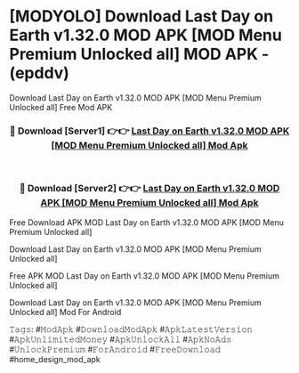 # [MODYOLO] Download Last Day on Earth v1.32.0 MOD APK [MOD Menu Premium Unlocked all] MOD APK - (epddv)
Download Last Day on Earth v1.32.0 MOD APK [MOD Menu Premium Unlocked all] Free Mod APK

<div align="center">
<h3>🔴 Download [Server1] 👉👉 <a href="https://apk-comot.site?title=Last_Day_on_Earth_v1.32.0_MOD_APK_[MOD_Menu_Premium_Unlocked_all]">Last Day on Earth v1.32.0 MOD APK [MOD Menu Premium Unlocked all] Mod Apk</a></h3><br>

<h3>🔴 Download [Server2] 👉👉 <a href="https://apk-comot.site?title=Last_Day_on_Earth_v1.32.0_MOD_APK_[MOD_Menu_Premium_Unlocked_all]">Last Day on Earth v1.32.0 MOD APK [MOD Menu Premium Unlocked all] Mod Apk</a></h3>
</div>


Free Download APK MOD Last Day on Earth v1.32.0 MOD APK [MOD Menu Premium Unlocked all]

Download Last Day on Earth v1.32.0 MOD APK [MOD Menu Premium Unlocked all] 

Free APK MOD Last Day on Earth v1.32.0 MOD APK [MOD Menu Premium Unlocked all] 

Download Last Day on Earth v1.32.0 MOD APK [MOD Menu Premium Unlocked all] Mod For Android

𝚃𝚊𝚐𝚜: #𝙼𝚘𝚍𝙰𝚙𝚔 #𝙳𝚘𝚠𝚗𝚕𝚘𝚊𝚍𝙼𝚘𝚍𝙰𝚙𝚔 #𝙰𝚙𝚔𝙻𝚊𝚝𝚎𝚜𝚝𝚅𝚎𝚛𝚜𝚒𝚘𝚗 #𝙰𝚙𝚔𝚄𝚗𝚕𝚒𝚖𝚒𝚝𝚎𝚍𝙼𝚘𝚗𝚎𝚢 #𝙰𝚙𝚔𝚄𝚗𝚕𝚘𝚌𝚔𝙰𝚕𝚕 #𝙰𝚙𝚔𝙽𝚘𝙰𝚍𝚜 #𝚄𝚗𝚕𝚘𝚌𝚔𝙿𝚛𝚎𝚖𝚒𝚞𝚖 #𝙵𝚘𝚛𝙰𝚗𝚍𝚛𝚘𝚒𝚍 #𝙵𝚛𝚎𝚎𝙳𝚘𝚠𝚗𝚕𝚘𝚊𝚍 #home_design_mod_apk